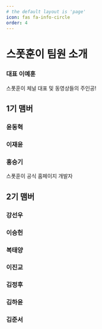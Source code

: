 ```yaml
---
# the default layout is 'page'
icon: fas fa-info-circle
order: 4
---
```

# 스폿훈이 팀원 소개
### 대표 이예훈
스폿훈이 체널 대표 및 동영상들의 주인공!
## 1기 맴버
### 윤동혁
### 이재윤
### 홍승기
스폿훈이 공식 홈페이지 개발자
## 2기 맴버
### 강선우
### 이승헌
### 복태양
### 이진교
### 김정후
### 김하윤
### 김준서



